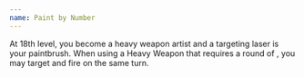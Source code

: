 ```yaml
---
name: Paint by Number
---
```

At 18th level, you become a heavy weapon artist and a targeting laser is your paintbrush. When using a Heavy Weapon that requires a round of
<me-condition id="targeting" />, you may target and fire on the same turn.
